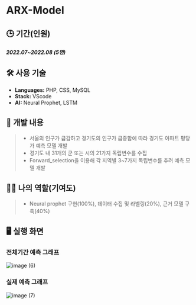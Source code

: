 # ARX-Model

## 🕒 기간(인원)
##### 2022.07~2022.08 (5명)

## 🛠️ 사용 기술
- **Languages:** PHP, CSS, MySQL
- **Stack:** VScode
- **AI:** Neural Prophet, LSTM

## 📝 개발 내용
>- 서울의 인구가 급감하고 경기도의 인구가 급증함에 따라 경기도 아파트 평당가 예측 모델 개발
>- 경기도 내 31개의 군 또는 시의 21가지 독립변수를 수집
>- Forward_selection을 이용해 각 지역별 3~7가지 독립변수를 추려 예측 모델 개발

## 👨‍💻 나의 역할(기여도)
>- Neural prophet 구현(100%), 데이터 수집 및 라벨링(20%), 근거 모델 구축(40%)

## 🖥️ 실행 화면

### 전체기간 예측 그래프
![image (6)](https://github.com/user-attachments/assets/eeac14eb-fd4c-43c6-b001-7d48faa03f3f)

### 실제 예측 그래프
![image (7)](https://github.com/user-attachments/assets/80c33740-c65b-44f3-9235-80e54829ae4d)
